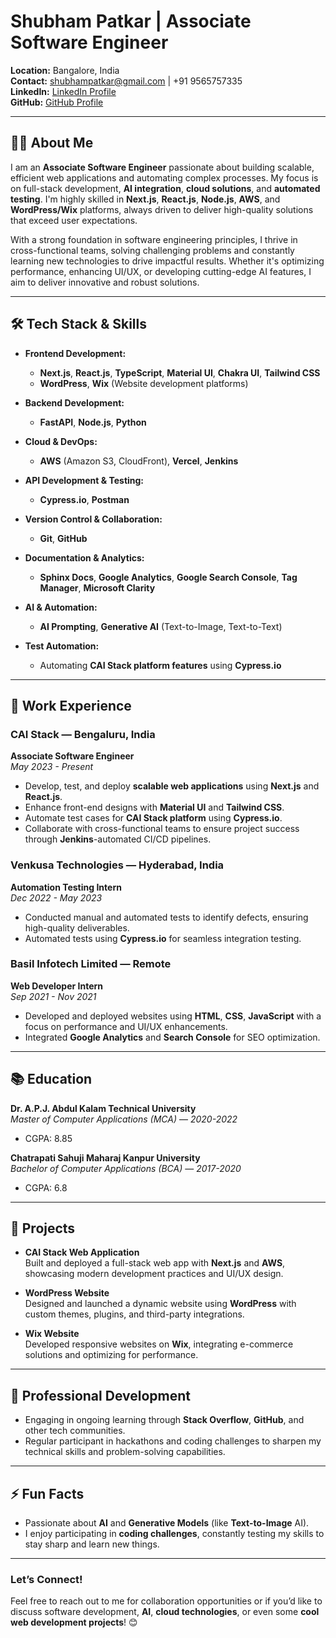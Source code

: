 # Shubham Patkar | Associate Software Engineer

**Location:** Bangalore, India  
**Contact:** shubhampatkar@gmail.com | +91 9565757335  
**LinkedIn:** [LinkedIn Profile](https://www.linkedin.com/in/shubham-patkar)  
**GitHub:** [GitHub Profile](https://github.com/shubhampatkar)

---

## 👨‍💻 About Me

I am an **Associate Software Engineer** passionate about building scalable, efficient web applications and automating complex processes. My focus is on full-stack development, **AI integration**, **cloud solutions**, and **automated testing**. I'm highly skilled in **Next.js**, **React.js**, **Node.js**, **AWS**, and **WordPress/Wix** platforms, always driven to deliver high-quality solutions that exceed user expectations.

With a strong foundation in software engineering principles, I thrive in cross-functional teams, solving challenging problems and constantly learning new technologies to drive impactful results. Whether it's optimizing performance, enhancing UI/UX, or developing cutting-edge AI features, I aim to deliver innovative and robust solutions.

---

## 🛠️ Tech Stack & Skills

- **Frontend Development:**  
  - **Next.js**, **React.js**, **TypeScript**, **Material UI**, **Chakra UI**, **Tailwind CSS**  
  - **WordPress**, **Wix** (Website development platforms)

- **Backend Development:**  
  - **FastAPI**, **Node.js**, **Python**

- **Cloud & DevOps:**  
  - **AWS** (Amazon S3, CloudFront), **Vercel**, **Jenkins**

- **API Development & Testing:**  
  - **Cypress.io**, **Postman**

- **Version Control & Collaboration:**  
  - **Git**, **GitHub**

- **Documentation & Analytics:**  
  - **Sphinx Docs**, **Google Analytics**, **Google Search Console**, **Tag Manager**, **Microsoft Clarity**

- **AI & Automation:**  
  - **AI Prompting**, **Generative AI** (Text-to-Image, Text-to-Text)

- **Test Automation:**  
  - Automating **CAI Stack platform features** using **Cypress.io**

---

## 💼 Work Experience

### **CAI Stack** — Bengaluru, India  
**Associate Software Engineer**  
*May 2023 - Present*  
- Develop, test, and deploy **scalable web applications** using **Next.js** and **React.js**.  
- Enhance front-end designs with **Material UI** and **Tailwind CSS**.  
- Automate test cases for **CAI Stack platform** using **Cypress.io**.  
- Collaborate with cross-functional teams to ensure project success through **Jenkins**-automated CI/CD pipelines.

### **Venkusa Technologies** — Hyderabad, India  
**Automation Testing Intern**  
*Dec 2022 - May 2023*  
- Conducted manual and automated tests to identify defects, ensuring high-quality deliverables.  
- Automated tests using **Cypress.io** for seamless integration testing.  

### **Basil Infotech Limited** — Remote  
**Web Developer Intern**  
*Sep 2021 - Nov 2021*  
- Developed and deployed websites using **HTML**, **CSS**, **JavaScript** with a focus on performance and UI/UX enhancements.  
- Integrated **Google Analytics** and **Search Console** for SEO optimization.

---

## 📚 Education

**Dr. A.P.J. Abdul Kalam Technical University**  
*Master of Computer Applications (MCA)* — *2020-2022*  
- CGPA: 8.85

**Chatrapati Sahuji Maharaj Kanpur University**  
*Bachelor of Computer Applications (BCA)* — *2017-2020*  
- CGPA: 6.8

---

## 🔧 Projects

- **CAI Stack Web Application**  
  Built and deployed a full-stack web app with **Next.js** and **AWS**, showcasing modern development practices and UI/UX design.

- **WordPress Website**  
  Designed and launched a dynamic website using **WordPress** with custom themes, plugins, and third-party integrations.

- **Wix Website**  
  Developed responsive websites on **Wix**, integrating e-commerce solutions and optimizing for performance.

---

## 🌱 Professional Development

- Engaging in ongoing learning through **Stack Overflow**, **GitHub**, and other tech communities.  
- Regular participant in hackathons and coding challenges to sharpen my technical skills and problem-solving capabilities.

---

## ⚡ Fun Facts
- Passionate about **AI** and **Generative Models** (like **Text-to-Image** AI).  
- I enjoy participating in **coding challenges**, constantly testing my skills to stay sharp and learn new things.

---

### **Let’s Connect!**  
Feel free to reach out to me for collaboration opportunities or if you’d like to discuss software development, **AI**, **cloud technologies**, or even some **cool web development projects**! 😊
